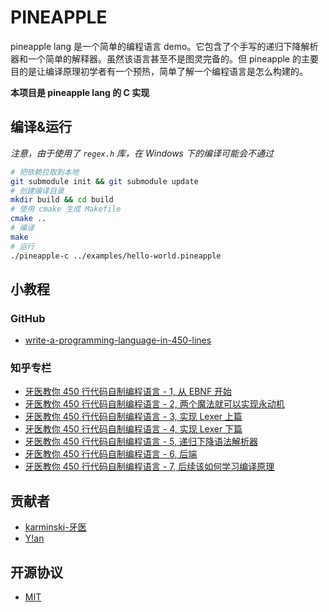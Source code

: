 # PINEAPPLE

pineapple lang 是一个简单的编程语言 demo。它包含了个手写的递归下降解析器和一个简单的解释器。虽然该语言甚至不是图灵完备的。但 pineapple 的主要目的是让编译原理初学者有一个预热，简单了解一个编程语言是怎么构建的。

**本项目是 pineapple lang 的 C 实现**

## 编译&运行

*注意，由于使用了 `regex.h` 库，在 Windows 下的编译可能会不通过*

```bash
# 把依赖拉取到本地
git submodule init && git submodule update
# 创建编译目录
mkdir build && cd build
# 使用 cmake 生成 Makefile
cmake ..
# 编译
make
# 运行
./pineapple-c ../examples/hello-world.pineapple
```

## 小教程

### GitHub
 - [write-a-programming-language-in-450-lines](https://github.com/karminski/write-a-programming-language-in-450-lines)

### 知乎专栏
 - [牙医教你 450 行代码自制编程语言 - 1, 从 EBNF 开始](https://zhuanlan.zhihu.com/p/341405385)
 - [牙医教你 450 行代码自制编程语言 - 2, 两个魔法就可以实现永动机](https://zhuanlan.zhihu.com/p/341532964)
 - [牙医教你 450 行代码自制编程语言 - 3, 实现 Lexer 上篇](https://zhuanlan.zhihu.com/p/341840788)
 - [牙医教你 450 行代码自制编程语言 - 4, 实现 Lexer 下篇](https://zhuanlan.zhihu.com/p/342036670)
 - [牙医教你 450 行代码自制编程语言 - 5, 递归下降语法解析器](https://zhuanlan.zhihu.com/p/342333858)
 - [牙医教你 450 行代码自制编程语言 - 6, 后端](https://zhuanlan.zhihu.com/p/342457860)
 - [牙医教你 450 行代码自制编程语言 - 7, 后续该如何学习编译原理](https://zhuanlan.zhihu.com/p/342982862)

## 贡献者
 - [karminski-牙医](https://github.com/karminski)
 - [Y!an](https://github.com/YianAndCode)

## 开源协议
 - [MIT](LICENSE)

